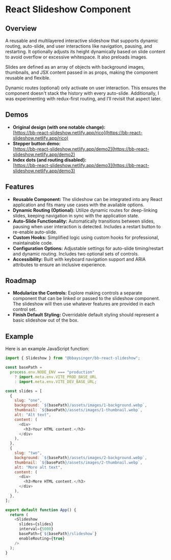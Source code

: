 # React Slideshow Component

## Overview

A reusable and multilayered interactive slideshow that supports dynamic routing, auto-slide, and user interactions like navigation, pausing, and restarting. It optionally adjusts its height dynamically based on slide content to avoid overflow or excessive whitespace. It also preloads images.

Slides are defined as an array of objects with background images, thumbnails, and JSX content passed in as props, making the component reusable and flexible.

Dynamic routes (optional) only activate on user interaction. This ensures the component doesn't stack the history with every auto-slide. Additionally, I was experimenting with redux-first routing, and I’ll revisit that aspect later.

## Demos

- **Original design (with one notable change):**  
  [https://bb-react-slideshow.netlify.app/rico](https://bb-react-slideshow.netlify.app/rico)
- **Stepper button demo:**  
  [https://bb-react-slideshow.netlify.app/demo2](https://bb-react-slideshow.netlify.app/demo2)
- **Index dots (and routing disabled):**  
  [https://bb-react-slideshow.netlify.app/demo3](https://bb-react-slideshow.netlify.app/demo3)

## Features

- **Reusable Component:** The slideshow can be integrated into any React application and fits many use cases with the available options.
- **Dynamic Routing (Optional):** Utilize dynamic routes for deep-linking slides, keeping navigation in sync with the application state.
- **Auto-Slide Functionality:** Automatically transitions between slides, pausing when user interaction is detected. Includes a restart button to re-enable auto-slide.
- **Custom Hooks:** Simplified logic using custom hooks for professional, maintainable code.
- **Configuration Options:** Adjustable settings for auto-slide timing/restart and dynamic routing. Includes two optional sets of controls.
- **Accessibility:** Built with keyboard navigation support and ARIA attributes to ensure an inclusive experience.

## Roadmap

- **Modularize the Controls:** Explore making controls a separate component that can be linked or passed to the slideshow component. The slideshow will then use whatever features are provided in each control set.
- **Finish Default Styling:** Overridable default styling should represent a basic slideshow out of the box.

## Example

Here is an example JavaScript function:

```javascript
import { Slideshow } from "@bbaysinger/bb-react-slideshow";

const basePath =
  process.env.NODE_ENV === "production"
    ? import.meta.env.VITE_PROD_BASE_URL
    : import.meta.env.VITE_DEV_BASE_URL;

const slides = [
  {
    slug: "one",
    background: `${basePath}/assets/images/1-background.webp`,
    thumbnail: `${basePath}/assets/images/1-thumbnail.webp`,
    alt: "Alt text",
    content: (
      <div>
        <h3>Your HTML content.</h3>
      </div>
    ),
  },
  {
    slug: "two",
    background: `${basePath}/assets/images/2-background.webp`,
    thumbnail: `${basePath}/assets/images/2-thumbnail.webp`,
    alt: "More alt text",
    content: (
      <div>
        <h3>More HTML content.</h3>
      </div>
    ),
  },
];

export default function App() {
  return (
    <Slideshow
      slides={slides}
      interval={5000}
      basePath={`${basePath}/slideshow`}
      enableRouting={true}
    />
  );
}
```
